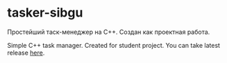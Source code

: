 # tasker-sibgu

Простейший таск-менеджер на C++. Создан как проектная работа.

Simple C++ task manager. Created for student project. You can take latest release [here](https://github.com/anton0kurilov/tasker-sibgu/releases).
